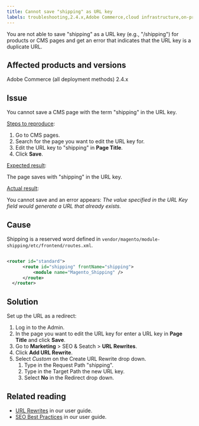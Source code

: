 ```yaml
---
title: Cannot save "shipping" as URL key
labels: troubleshooting,2.4.x,Adobe Commerce,cloud infrastructure,on-premises,shipping,URL key
---
```


You are not able to save "shipping" as a URL key (e.g., "/shipping") for products or CMS pages and get an error that indicates that the URL key is a duplicate URL.

## Affected products and versions

Adobe Commerce (all deployment methods) 2.4.x

## Issue

You cannot save a CMS page with the term "shipping" in the URL key.

<ins>Steps to reproduce</ins>:

1. Go to CMS pages.
1. Search for the page you want to edit the URL key for.
1. Edit the URL key to "shipping" in **Page Title**.
1. Click **Save**.

<ins>Expected result</ins>:

The page saves with "shipping" in the URL key.

<ins>Actual result</ins>:

You cannot save and an error appears: *The value specified in the URL Key field would generate a URL that already exists.*

## Cause

Shipping is a reserved word defined in `vendor/magento/module-shipping/etc/frontend/routes.xml`.

```xml

<router id="standard">
      <route id="shipping" frontName="shipping">
          <module name="Magento_Shipping" />
      </route>
  </router>
  ```

## Solution

Set up the URL as a redirect:

1. Log in to the Admin.
1. In the page you want to edit the URL key for enter a URL key in **Page Title** and click **Save**.
1. Go to **Marketing** > SEO & Seatch > **URL Rewrites**.
1. Click **Add URL Rewrite**.
1. Select *Custom* on the Create URL Rewrite drop down.
    1. Type in the Request Path "shipping".
    1. Type in the Target Path the new URL key.
    1. Select **No** in the Redirect drop down.

## Related reading

* [URL Rewrites](https://docs.magento.com/user-guide/marketing/url-rewrite.html) in our user guide.
* [SEO Best Practices](https://docs.magento.com/user-guide/marketing/seo-best-practices.html) in our user guide.

